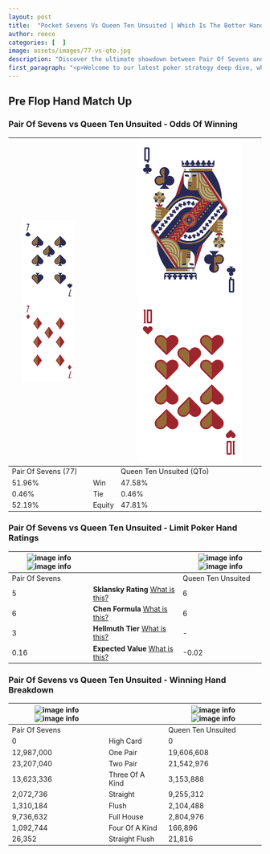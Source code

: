 ```yaml
---
layout: post
title:  "Pocket Sevens Vs Queen Ten Unsuited | Which Is The Better Hand In Poker? A Complete Guide"
author: reece
categories: [  ]
image: assets/images/77-vs-qto.jpg
description: "Discover the ultimate showdown between Pair Of Sevens and Queen Ten Unsuited in poker! Uncover the odds, strategies, and scenarios where one hand triumphs over the other. Get ready to up your poker game with this thrilling analysis."
first_paragraph: "<p>Welcome to our latest poker strategy deep dive, where we're pitting two distinct hands against each other in a high-stakes showdown: Pair Of Sevens vs Queen Ten Unsuited.</p><p>In the dynamic world of poker, every decision counts, and knowing which hand holds the upper hand is key to your success at the table.</p><p>In this article, we'll dissect these two hands, explore the scenarios where one dominates the other, and equip you with the knowledge to make strategic choices that can tip the odds in your favor.</p><p>Get ready to unravel the intriguing dynamics of these poker hands and elevate your game to new heights.</p>"
---
```




[comment]: # (sp0)

## Pre Flop Hand Match Up

<div class="table hand-ratings" markdown="1"> 



### Pair Of Sevens vs Queen Ten Unsuited - Odds Of Winning


    
| ![image info](assets/images/hand1/7.png) ![image info](assets/images/hand1/7o.png) |  | ![image info](assets/images/hand2/Q.png) ![image info](assets/images/hand2/to.png) |
| -------- | -------- | -------- |
| Pair Of Sevens (77) |  | Queen Ten Unsuited (QTo) |
| 51.96% | Win | 47.58% |
| 0.46% | Tie | 0.46% |
| 52.19% | Equity | 47.81% |




[comment]: # (sp1)



### Pair Of Sevens vs Queen Ten Unsuited - Limit Poker Hand Ratings


    
| ![image info](https://www.riverpairs.com/assets/images/hand1/7.png) ![image info](https://www.riverpairs.com/assets/images/hand1/7o.png) |  | ![image info](https://www.riverpairs.com/assets/images/hand2/Q.png) ![image info](https://www.riverpairs.com/assets/images/hand2/to.png) |
| -------- | -------- | -------- |
| Pair Of Sevens |  | Queen Ten Unsuited |
| 5 | **Sklansky Rating** [What is this?](/sklansky-rating-explained) | 6 |
| 6 | **Chen Formula** [What is this?](/chen-formula-explained) | 6 |
| 3 | **Hellmuth Tier** [What is this?](/Hellmuth-tier-explained) | - |
| 0.16 | **Expected Value** [What is this?](/expected-value-explained) | -0.02 |




[comment]: # (sp2)



### Pair Of Sevens vs Queen Ten Unsuited - Winning Hand Breakdown


    
| ![image info](https://www.riverpairs.com/assets/images/hand1/7.png) ![image info](https://www.riverpairs.com/assets/images/hand1/7o.png) |  | ![image info](https://www.riverpairs.com/assets/images/hand2/Q.png) ![image info](https://www.riverpairs.com/assets/images/hand2/to.png) |
| -------- | -------- | -------- |
| Pair Of Sevens |  | Queen Ten Unsuited |
| 0 | High Card | 0 |
| 12,987,000 | One Pair | 19,606,608 |
| 23,207,040 | Two Pair | 21,542,976 |
| 13,623,336 | Three Of A Kind | 3,153,888 |
| 2,072,736 | Straight | 9,255,312 |
| 1,310,184 | Flush | 2,104,488 |
| 9,736,632 | Full House | 2,804,976 |
| 1,092,744 | Four Of A Kind | 166,896 |
| 26,352 | Straight Flush | 21,816 |




[comment]: # (sp3)



</div>

[comment]: # (sp4)



[comment]: # (sp5)

